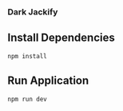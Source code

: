 ### Dark Jackify

## Install Dependencies

```
npm install
```

## Run Application

```
npm run dev
```

